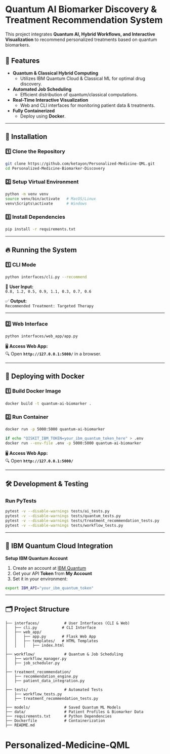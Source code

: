 # Quantum AI Biomarker Discovery & Treatment Recommendation System

This project integrates **Quantum AI, Hybrid Workflows, and Interactive Visualization** to recommend personalized treatments based on quantum biomarkers.

## 🚀 Features

- **Quantum & Classical Hybrid Computing**  
  - Utilizes IBM Quantum Cloud & Classical ML for optimal drug discovery.
- **Automated Job Scheduling**  
  - Efficient distribution of quantum/classical computations.
- **Real-Time Interactive Visualization**  
  - Web and CLI interfaces for monitoring patient data & treatments.
- **Fully Containerized**  
  - Deploy using **Docker**.

---

## 🏰️ Installation

### 1️⃣ **Clone the Repository**
```bash
git clone https://github.com/ketayon/Personalized-Medicine-QML.git
cd Personalized-Medicine-Biomarker-Discovery
```

### 2️⃣ **Setup Virtual Environment**
```bash
python -m venv venv
source venv/bin/activate   # MacOS/Linux
venv\Scripts\activate      # Windows
```

### 3️⃣ **Install Dependencies**
```bash
pip install -r requirements.txt
```

---

## 🔥 Running the System

### **1️⃣ CLI Mode**
```bash
python interfaces/cli.py --recommend
```
👤 **User Input:**  
`0.8, 1.2, 0.5, 0.9, 1.1, 0.3, 0.7, 0.6`

✅ **Output:**  
`Recommended Treatment: Targeted Therapy`

---

### **2️⃣ Web Interface**
```bash
python interfaces/web_app/app.py
```
🖥 **Access Web App:**  
🔍 Open **`http://127.0.0.1:5000/`** in a browser.

---

## 🐳 Deploying with Docker

### **1️⃣ Build Docker Image**
```bash
docker build -t quantum-ai-biomarker .
```

### **2️⃣ Run Container**
```bash
docker run -p 5000:5000 quantum-ai-biomarker

if echo "QISKIT_IBM_TOKEN=your_ibm_quantum_token_here" > .env
docker run --env-file .env -p 5000:5000 quantum-ai-biomarker
```

🖥 **Access Web App:**  
🔍 Open **`http://127.0.0.1:5000/`**

---

## 🛠️ Development & Testing

### **Run PyTests**
```bash
pytest -v --disable-warnings tests/ai_tests.py
pytest -v --disable-warnings tests/quantum_tests.py
pytest -v --disable-warnings tests/treatment_recommendation_tests.py
pytest -v --disable-warnings tests/workflow_tests.py
```

---

## 💼 IBM Quantum Cloud Integration

**Setup IBM Quantum Account**  
1. Create an account at [IBM Quantum](https://quantum-computing.ibm.com/)
2. Get your API **Token** from **My Account**
3. Set it in your environment:
```bash
export IBM_API="your_ibm_quantum_token"
```

---

## 🗂️ Project Structure

```
├── interfaces/           # User Interfaces (CLI & Web)
│   ├── cli.py           # CLI Interface
│   ├── web_app/
│   │   ├── app.py       # Flask Web App
│   │   ├── templates/   # HTML Templates
│   │   │   ├── index.html
│
├── workflow/             # Quantum & Job Scheduling
│   ├── workflow_manager.py
│   ├── job_scheduler.py
│
├── treatment_recommendation/
│   ├── recommendation_engine.py
│   ├── patient_data_integration.py
│
├── tests/                # Automated Tests
│   ├── workflow_tests.py
│   ├── treatment_recommendation_tests.py
│
├── models/               # Saved Quantum ML Models
├── data/                 # Patient Profiles & Biomarker Data
├── requirements.txt      # Python Dependencies
├── Dockerfile            # Containerization
├── README.md
```
# Personalized-Medicine-QML
